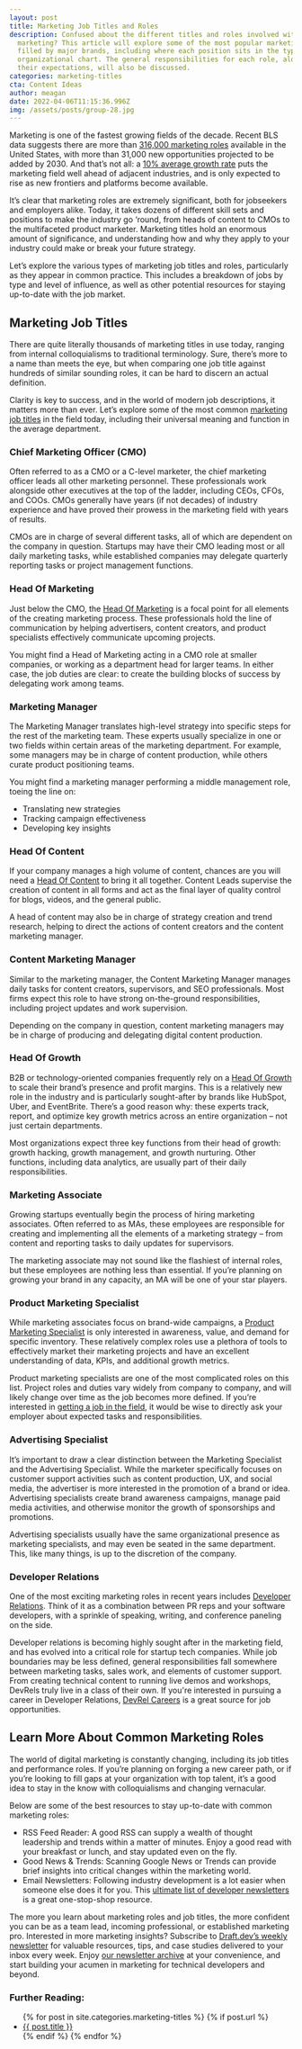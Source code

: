 ```yaml
---
layout: post
title: Marketing Job Titles and Roles
description: Confused about the different titles and roles involved with digital
  marketing? This article will explore some of the most popular marketing jobs
  filled by major brands, including where each position sits in the typical
  organizational chart. The general responsibilities for each role, along with
  their expectations, will also be discussed.
categories: marketing-titles
cta: Content Ideas
author: meagan
date: 2022-04-06T11:15:36.996Z
img: /assets/posts/group-28.jpg
---
```

Marketing is one of the fastest growing fields of the decade. Recent BLS data suggests there are more than [316,000 marketing roles](https://www.bls.gov/ooh/management/advertising-promotions-and-marketing-managers.htm) available in the United States, with more than 31,000 new opportunities projected to be added by 2030. And that’s not all: a [10% average growth rate](https://www.topmanagementdegrees.com/what-is-the-job-outlook-for-the-marketing-field/) puts the marketing field well ahead of adjacent industries, and is only expected to rise as new frontiers and platforms become available.

It’s clear that marketing roles are extremely significant, both for jobseekers and employers alike. Today, it takes dozens of different skill sets and positions to make the industry go ‘round, from heads of content to CMOs to the multifaceted product marketer. Marketing titles hold an enormous amount of significance, and understanding how and why they apply to your industry could make or break your future strategy.

Let’s explore the various types of marketing job titles and roles, particularly as they appear in common practice. This includes a breakdown of jobs by type and level of influence, as well as other potential resources for staying up-to-date with the job market.

## Marketing Job Titles

There are quite literally thousands of marketing titles in use today, ranging from internal colloquialisms to traditional terminology. Sure, there’s more to a name than meets the eye, but when comparing one job title against hundreds of similar sounding roles, it can be hard to discern an actual definition.

Clarity is key to success, and in the world of modern job descriptions, it matters more than ever. Let’s explore some of the most common [marketing job titles](​​https://draft.dev/learn/marketing-titles/) in the field today, including their universal meaning and function in the average department.

### Chief Marketing Officer (CMO)

Often referred to as a CMO or a C-level marketer, the chief marketing officer leads all other marketing personnel. These professionals work alongside other executives at the top of the ladder, including CEOs, CFOs, and COOs. CMOs generally have years (if not decades) of industry experience and have proved their prowess in the marketing field with years of results. 

CMOs are in charge of several different tasks, all of which are dependent on the company in question. Startups may have their CMO leading most or all daily marketing tasks, while established companies may delegate quarterly reporting tasks or project management functions.

### Head Of Marketing

Just below the CMO, the [Head Of Marketing](https://draft.dev/learn/what-is-a-head-of-marketing) is a focal point for all elements of the creating marketing process. These professionals hold the line of communication by helping advertisers, content creators, and product specialists effectively communicate upcoming projects.

You might find a Head of Marketing acting in a CMO role at smaller companies, or working as a department head for larger teams. In either case, the job duties are clear: to create the building blocks of success by delegating work among teams.

### Marketing Manager

The Marketing Manager translates high-level strategy into specific steps for the rest of the marketing team. These experts usually specialize in one or two fields within certain areas of the marketing department. For example, some managers may be in charge of content production, while others curate product positioning teams.

You might find a marketing manager performing a middle management role, toeing the line on:

* Translating new strategies
* Tracking campaign effectiveness
* Developing key insights

### Head Of Content

If your company manages a high volume of content, chances are you will need a [Head Of Content](https://draft.dev/learn/what-is-a-head-of-content) to bring it all together. Content Leads supervise the creation of content in all forms and act as the final layer of quality control for blogs, videos, and the general public.

A head of content may also be in charge of strategy creation and trend research, helping to direct the actions of content creators and the content marketing manager.

### Content Marketing Manager

Similar to the marketing manager, the Content Marketing Manager manages daily tasks for content creators, supervisors, and SEO professionals. Most firms expect this role to have strong on-the-ground responsibilities, including project updates and work supervision. 

Depending on the company in question, content marketing managers may be in charge of producing and delegating digital content production.

### Head Of Growth

B2B or technology-oriented companies frequently rely on a [Head Of Growth](https://draft.dev/learn/what-is-a-head-of-growth) to scale their brand’s presence and profit margins. This is a relatively new role in the industry and is particularly sought-after by brands like HubSpot, Uber, and EventBrite. There’s a good reason why: these experts track, report, and optimize key growth metrics across an entire organization – not just certain departments.

Most organizations expect three key functions from their head of growth: growth hacking, growth management, and growth nurturing. Other functions, including data analytics, are usually part of their daily responsibilities.

### Marketing Associate

Growing startups eventually begin the process of hiring marketing associates. Often referred to as MAs, these employees are responsible for creating and implementing all the elements of a marketing strategy – from content and reporting tasks to daily updates for supervisors.

The marketing associate may not sound like the flashiest of internal roles, but these employees are nothing less than essential. If you’re planning on growing your brand in any capacity, an MA will be one of your star players.

### Product Marketing Specialist

While marketing associates focus on brand-wide campaigns, a [Product Marketing Specialist](https://draft.dev/learn/what-is-a-product-marketing-specialist) is only interested in awareness, value, and demand for specific inventory. These relatively complex roles use a plethora of tools to effectively market their marketing projects and have an excellent understanding of data, KPIs, and additional growth metrics.

Product marketing specialists are one of the most complicated roles on this list. Project roles and duties vary widely from company to company, and will likely change over time as the job becomes more defined. If you’re interested in [getting a job in the field](https://devrelcareers.com/category/product-marketing), it would be wise to directly ask your employer about expected tasks and responsibilities.

### Advertising Specialist

It’s important to draw a clear distinction between the Marketing Specialist and the Advertising Specialist. While the marketer specifically focuses on customer support activities such as content production, UX, and social media, the advertiser is more interested in the promotion of a brand or idea. Advertising specialists create brand awareness campaigns, manage paid media activities, and otherwise monitor the growth of sponsorships and promotions.

Advertising specialists usually have the same organizational presence as marketing specialists, and may even be seated in the same department. This, like many things, is up to the discretion of the company.

### Developer Relations

One of the most exciting marketing roles in recent years includes [Developer Relations](https://draft.dev/learn/developer-relations-career-insights-from-7-industry-leaders). Think of it as a combination between PR reps and your software developers, with a sprinkle of speaking, writing, and conference paneling on the side.

Developer relations is becoming highly sought after in the marketing field, and has evolved into a critical role for startup tech companies. While job boundaries may be less defined, general responsibilities fall somewhere between marketing tasks, sales work, and elements of customer support. From creating technical content to running live demos and workshops, DevRels truly live in a class of their own. If you're interested in pursuing a career in Developer Relations, [DevRel Careers](https://devrelcareers.com/) is a great source for job opportunities.

## Learn More About Common Marketing Roles

The world of digital marketing is constantly changing, including its job titles and performance roles. If you’re planning on forging a new career path, or if you’re looking to fill gaps at your organization with top talent, it’s a good idea to stay in the know with colloquialisms and changing vernacular. 

Below are some of the best resources to stay up-to-date with common marketing roles:

* RSS Feed Reader: A good RSS can supply a wealth of thought leadership and trends within a matter of minutes. Enjoy a good read with your breakfast or lunch, and stay updated even on the fly.
* Good News & Trends: Scanning Google News or Trends can provide brief insights into critical changes within the marketing world.
* Email Newsletters: Following industry development is a lot easier when someone else does it for you. This [ultimate list of developer newsletters](https://draft.dev/learn/the-ultimate-list-of-developer-newsletters) is a great one-stop-shop resource.

The more you learn about marketing roles and job titles, the more confident you can be as a team lead, incoming professional, or established marketing pro. 
Interested in more marketing insights? Subscribe to [Draft.dev’s weekly newsletter](https://draft.dev/newsletter) for valuable resources, tips, and case studies delivered to your inbox every week. Enjoy [our newsletter archive](https://us15.campaign-archive.com/home/?u=4eba8b205fc13380cd3e6f3fc&id=d9774be985) at your convenience, and start building your acumen in marketing for technical developers and beyond.

### Further Reading:
<ul>
  {% for post in site.categories.marketing-titles %}
    {% if post.url %}
        <li><a href="{{post.url | prepend: site.baseurl}}">{{ post.title }}</a></li>
    {% endif %}
  {% endfor %}
</ul>
